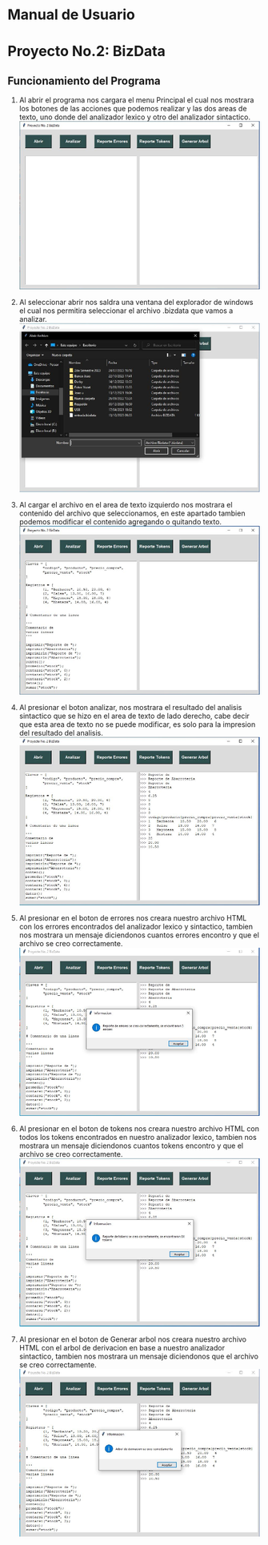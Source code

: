 # Manual de Usuario
# Proyecto No.2: BizData
## Funcionamiento del Programa

1. Al abrir el programa nos cargara el menu Principal el cual nos mostrara los botones de las acciones que podemos realizar y las dos areas de texto, uno donde del analizador lexico y otro del analizador sintactico.
![menu](/Manuales/Imagenes/Menu_principal.JPG)

2. Al seleccionar abrir nos saldra una ventana del explorador de windows el cual nos permitira seleccionar el archivo .bizdata que vamos a analizar.
![abrir](/Manuales/Imagenes/Abrir.JPG)

3. Al cargar el archivo en el area de texto izquierdo nos mostrara el contenido del archivo que seleccionamos, en este apartado tambien podemos modificar el contenido agregando o quitando texto.
![editor](/Manuales/Imagenes/Entrada.JPG)

4. Al presionar el boton analizar, nos mostrara el resultado del analisis sintactico que se hizo en el area de texto de lado derecho, cabe decir que esta area de texto no se puede modificar, es solo para la impresion del resultado del analisis.
![salida](/Manuales/Imagenes/Salida.JPG)

5. Al presionar en el boton de errores nos creara nuestro archivo HTML con los errores encontrados del analizador lexico y sintactico, tambien nos mostrara un mensaje diciendonos cuantos errores encontro y que el archivo se creo correctamente.
![errores](/Manuales/Imagenes/Errores.JPG)

6. Al presionar en el boton de tokens nos creara nuestro archivo HTML con todos los tokens encontrados en nuestro analizador lexico, tambien nos mostrara un mensaje diciendonos cuantos tokens encontro y que el archivo se creo correctamente.
![tokens](/Manuales/Imagenes/Tokens.JPG)

7. Al presionar en el boton de Generar arbol nos creara nuestro archivo HTML con el arbol de derivacion en base a nuestro analizador sintactico, tambien nos mostrara un mensaje diciendonos que el archivo se creo correctamente.
![derivacion](/Manuales/Imagenes/Grafica.JPG)